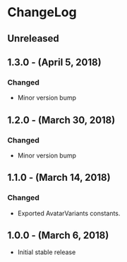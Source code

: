 ChangeLog
=========

Unreleased
----------

1.3.0 - (April 5, 2018)
------------------
### Changed
* Minor version bump

1.2.0 - (March 30, 2018)
------------------
### Changed
* Minor version bump

1.1.0 - (March 14, 2018)
-----------------
### Changed
* Exported AvatarVariants constants.

1.0.0 - (March 6, 2018)
-----------------
* Initial stable release
